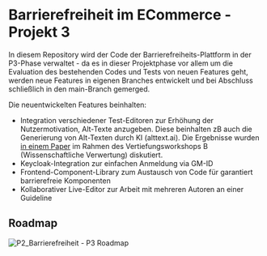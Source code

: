 # Barrierefreiheit im ECommerce - Projekt 3
In diesem Repository wird der Code der Barrierefreiheits-Plattform in der P3-Phase verwaltet - da es in dieser Projektphase vor allem um die Evaluation des bestehenden Codes und Tests von neuen Features geht, werden neue Features in eigenen Branches entwickelt und bei Abschluss schließlich in den main-Branch gemerged. 

Die neuentwickelten Features beinhalten:

* Integration verschiedener Test-Editoren zur Erhöhung der Nutzermotivation, Alt-Texte anzugeben. Diese beinhalten zB auch die Generierung von Alt-Texten durch KI (alttext.ai). Die Ergebnisse wurden <a href="https://github.com/sebastianbroc/P3_Barrierefreiheit_ECommerce/blob/main/dokumentation/Workshop_B_Paper.pdf">in einem Paper</a> im Rahmen des Vertiefungsworkshops B (Wissenschaftliche Verwertung) diskutiert.
* Keycloak-Integration zur einfachen Anmeldung via GM-ID
* Frontend-Component-Library zum Austausch von Code für garantiert barrierefreie Komponenten
* Kollaborativer Live-Editor zur Arbeit mit mehreren Autoren an einer Guideline

## Roadmap
![P2_Barrierefreiheit - P3 Roadmap](https://github.com/sebastianbroc/P3_Barrierefreiheit_ECommerce/assets/63352229/7280fd50-9970-48be-9457-c1f6ef757d3a)
